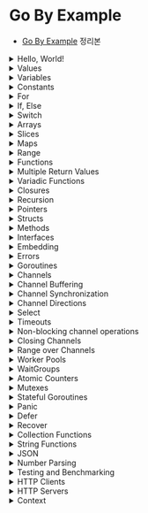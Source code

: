 # Go By Example

- [Go By Example](https://gobyexample.com/) 정리본

<details>
<summary>Hello, World!</summary>

<p>

```go
package main

import "fmt"

func main() {
    fmt.Println("Hello, World!")
}
```

- `main.go` 파일이 있을 때, 아래 명령어를 통해 바로 실행할 수 있다.

```
go run main.go
```

- 바이너리 파일로 build하고, 실행하는 과정은 아래와 같다.

```
go build main.go
ls # main, main.go

./main # Hello, World!
```

---

</p>
</details>

<details>
<summary>Values</summary>

<p>

- Go는 문자열, 정수형, 실수형, boolean 등 많은 값 타입을 가진다.

```go
package main

import "fmt"

func main() {
    fmt.Println("go" + "lang") // "golang"
    fmt.Println("1 + 2 = ", 1+2) // "1 + 2 = 3"
    fmt.Println("7.0 / 3.0 = ", 7.0/3.0) // "7.0 / 3.0 = 2.3333333333333335"
    fmt.Println(true && false) // "false"
}
```

---

</p>
</details>

<details>
<summary>Variables</summary>

<p>

- Go에서는 변수를 명시적으로 선언해야 하고, 이런 정보들은 컴파일러가 사용한다.  
  (타입 체크, 함수 호출 등)

- 1개 이상의 변수는 `var` 키워드를 사용해 선언할 수 있다.

- 아래 처럼 여러 변수들을 한 번에 선언할 수도 있다.

```go
func main() {
    var n1, n2 int = 1, 2
    var n3, n4 = 3, 4
    fmt.Println(n1, n2) // "1 2"
    fmt.Println(n3, n4) // "3 4"
}
```

- n3, n4의 경우 Go는 변수가 초기화된 값으로 타입을 결정한다.

- 아래처럼 값이 할당되지 않고 선언만 된 변수들은 초기값의 _zero-valued_ 로 지정된다.  
  예를 들어 int형이라면 0, 문자열이라면 아무런 값도 없는 빈 문자열 `""`이 된다.

```go
func main() {
    var n1 int
    fmt.Println(n1) // "0"
    var s1 string
    fmt.Println(s1) // ""
}
```

- `:=` 표현식은 값을 선언하고 초기화하는 것을 의미한다.

```go
func main() {
    n1 := 1
    s1 := "string"
    fmt.Println(n1, s1) // "1 string"
}
```

---

</p>
</details>

<details>
<summary>Constants</summary>

<p>

- Go는 문자, 문자열, boolean, 숫자형 값들에 대해 상수를 지원한다.  
  상수는 `const` 키워드를 사용해 선언한다.

```go
func main() {
    const s string = "constant"
    fmt.Println(s)

    const n = 50
    const d = 3e20 / n
    fmt.Println(d)

    fmt.Println(int64(d))
    fmt.Println(math.Sin(n))
}
```

- `const` 키워드는 `var` 키워드가 쓰이는 곳 어디서든 쓰일 수 있다.

---

</p>
</details>

<details>
<summary>For</summary>

<p>

- `for`는 Go에서 유일한 반복문이다.

```go
func main() {
	i := 1
	for i <= 3 {
		fmt.Print(i, " ")
		i = i + 1
	}

	// "1 2 3"

	for j := 7; j <= 9; j++ {
		fmt.Println(j, " ")
	}

	// "7 8 9"

	for {
		fmt.Println("LOOP")
		break
	}

	// "LOOP"

	for n := 0; n <= 5; n++ {
		if n%2 == 0 {
			continue
		}
		fmt.Print(n, " ")
	}

	// "1 3 5"
}
```

---

</p>
</details>

<details>
<summary>If, Else</summary>

<p>

- Go에서는 다른 언어와 if, else 구문이 동일하고, else문 없이 if문만 있을 수도 있다.  
  단, if else block에서의 `{ }`는 필수적으로 필요하다.

```go
func main() {
	if 7%2 == 0 {
		println("7 is even")
	} else {
		println("7 is odd")
	}

	if num := 9; num < 0 {
		println(num, "is negative")
	} else if num < 10 {
		println(num, "has 1 digit")
	} else {
		println(num, "has multiple digits")
	}
}

// "7 is odd"
// "9 has 1 digit"
```

---

</p>
</details>

<details>
<summary>Switch</summary>

<p>

- `switch`문 또한 다른 언어와 비슷하다.

```go
func main() {
	i := 2
	switch i {
	case 1:
		println("one")
	case 2:
		println("two")
	default:
		println("wrong")
	}
}
// "two"
```

- `case` 절에서는 `,`를 구분자로 해서 여러 조건을 하나의 case 절에 대해 적용할 수 있다.

```go
func main() {
	switch time.Now().Weekday() {
	case time.Saturday, time.Sunday:
		println("Weekend!")
	default:
		println("Weekday :(")
	}
}
// "Weekend!"
```

- switch 문에는 조건이 들어가지 않을 수도 있는데, 이는 if/else 문을 나타내는 또다른 방법 중 하나다.

```go
func main() {
	now := time.Now()
	switch {
	case now.Hour() < 12:
		println("Before noon.")
	default:
		println("After noon.")
	}

	// 위 switch-case는 아래의 if-else와 동일
	if now.Hour() < 12 {
		println("Before noon.")
	} else {
		println("After noon.")
	}
}
```

---

</p>
</details>

<details><summary>Arrays</summary>

<p>

- 아래 코드는 5개의 원소를 가지는 int형 배열을 선언한다. 변수 선언 시와 마찬가지로  
  선언된 배열 a는 모두 int의 기본값인 0을 5개 갖고 있다.

```go
func main() {
	var a [5]int
	fmt.Println(a)
}

// "[0 0 0 0 0]"
```

- 배열의 값은 `array[index]` 구문으로 설정할 수 있고, 가져올 때도 `array[index]` 구문을 사용한다.

```go
a[0] = 1
a[1] = 2
fmt.Println(a[0], a[1]) // "1 2"
```

- 아래 구문을 통해 배열을 선언함과 동시에 초기화할 수도 있다.

```go
func main() {
	a := [5]int{1, 2, 3, 4, 5}
	fmt.Println(a)
}

// "[1 2 3 4 5]"
```

- 내장 함수인 `len()`을 사용해 배열의 길이를 알아낼 수 있다.

```go
fmt.Println(len(a)) // "5"
```

- `Array` 타입은 1차원이지만, 이들을 조합해 n차원의 배열을 만들어낼 수 있다.

```go
func main() {
	var twoDimensionalArray [2][3]int
	for i := 0; i < 2; i++ {
		for j := 0; j < 3; j++ {
			twoDimensionalArray[i][j] = i + j
		}
	}
	fmt.Println(twoDimensionalArray)
}

// "[[0 1 2] [1 2 3]]"
```

---

</p></details>

<details><summary>Slices</summary>

<p>

- `Slice`는 Go의 주요 데이터 타입 중 하나로, 배열보다 연속적인 작업에 대해 더 많은 기능을 제공한다.

- 배열과 다르게 `Slice`는 크기가 선언된 원소 개수가 아닌, 가진 원소의 실제 크기로 결정된다.  
  0이 아닌 길이의 `Slice`를 만들기 위해선 내장 함수인 `make()`를 사용하면 된다.  
  아래 예시에서는 3개의 문자열을 가진 `Slice`를 만들었다.  
  배열과 마찬가지로 `arr[index]` 형식으로 값을 가져오거나 설정할 수 있다.

```go
func main() {
	s := make([]string, 3)
	fmt.Println("emp:", s) // emp: [  ]
	s[0] = "a"; s[1] = "b"; s[2] = "c"
	fmt.Println("set:", s) // set: [a b c]
	fmt.Println("get:", s[2]) // get: c

}
```

- 배열에는 없는 기능으로, 내장 함수인 `append()`를 사용해 `Slice`에 값을 추가할 수 있다.

```go
func main() {
	s := make([]string, 1)
	s[0] = "a"
	fmt.Println(s) // [a]
	s = append(s, "b")
	s = append(s, "c", "d", "e")
	fmt.Println(s) // [a b c d e]
}
```

- `Slice`는 `copy()`를 사용해 복사할 수 있다.

```go
func main() {
	original := make([]string, 3)
	original[0] = "a";
	original[1] = "b";
	original[2] = "c"
	fmt.Println(original) // [a b c]

	copied := make([]string, len(original))
	copy(copied, original)
	fmt.Println(copied) // [a b c]

	copied[0] = "x";
	copied[1] = "y";
	copied[2] = "z"
	fmt.Println(original) // [a b c]
	fmt.Println(copied) // [x y z]
}
```

- `Slice`는 slice 연산자도 제공하는데, `slice[low:high]` 형식으로 사용할 수 있다.  
  예를 들어, 아래 코드는 `s[2], s[3], s[4]`를 담는 `Slice`를 반환한다.

```go
func main() {
	s := make([]string, 6)
	s[0] = "a"
	s[1] = "b"
	s[2] = "c"
	s[3] = "d"
	s[4] = "e"
	s[5] = "f"
	slice := s[2:5]
	fmt.Println(slice) // [c d e]
	slice2 := s[:3]
	fmt.Println(slice2) // [a b c]
	slice3 := s[1:]
	fmt.Println(slice3) // [b c d e f]
}
```

- 배열과 마찬가지로 `Slice`도 다차원 데이터를 담을 수 있다.  
  다만 길이가 정해진 배열과 달리, 원소의 개수에 따라 길이가 달라지는 `Slice`의 특성 상  
  내부 데이터(`Slice`)의 길이는 달라질 수 있다.

```go
func main() {
	twoDimensionalSlice := make([][]int, 3)
	for i := 0; i < 3; i++ {
		innerLen := i + 1
		twoDimensionalSlice[i] = make([]int, innerLen)
		for j := 0; j < innerLen; j++ {
			twoDimensionalSlice[i][j] = i + j
		}
	}
	fmt.Println(twoDimensionalSlice) // [[0] [1 2] [2 3 4]]
}
```

---

</p></details>

<details><summary>Maps</summary>

<p>

- `Map`은 다른 언어들에서 _hashes_, _dict_ 라고 불리는 자료형과 비슷한 데이터 타입이다.

- 빈 `Map`을 만들기 위해서는 아래처럼 `make(map[key-type] value-type)` 구문을 사용한다.  
  값을 설정하기 위해서는 `name[key] = val` 형식을 사용하면 된다.  
  값을 가져올 때도 `name[key]` 형식을 사용한다.

```go
func main() {

	m := make(map[string]int)
	m["key1"] = 1
	m["key2"] = 2
	fmt.Println(m) // map[key1:1 key2:2]
}
```

- `len()` 내장함수를 `Map`에 대해 사용하면, key-value 쌍의 개수를 반환한다.

- `delete()` 내장함수를 사용하면 `Map`의 key-value pair를 제거한다.

```go
func main() {

	m := make(map[string]int)
	m["key1"] = 1
	m["key2"] = 2
	delete(m, "key1")
	fmt.Println(m) // map[key2:2]
}
```

- `name[key]` 형식으로 `Map`에서 value를 가져올 때는 해당 key가 존재하는지를  
  알려주는 2번째 반환값도 있다.

```go
func main() {

	m := make(map[string]int)
	m["key1"] = 1
	m["key2"] = 2
	value1, isPresent1 := m["key1"]
	fmt.Println(value1) // 1
	fmt.Println(isPresent1) // true

	value3, isPresent3 := m["key3"]
	fmt.Println(value3) // 0
	fmt.Println(isPresent3) // false
}
```

- 마지막으로 아래처럼 `Map`을 선언함과 동시에 key-value pair를 지정해 초기화할 수 있다.

```go
func main() {

	m := map[string]int{"key1": 1, "key2": 2}
	fmt.Println(m) // map[key1:1 key2:2]
}
```

---

</p></details>

<details><summary>Range</summary>

- `range`는 여러 종류의 자료구조를 순회(iterate)할 때 사용한다.

- 아래는 `range`를 사용해 `Slice`에 있는 숫자들을 합치는 예시이다.

```go
func main() {
	nums := []int{1, 2, 3}
	sum := 0
	for _, num := range nums {
		sum += num
	}
	println(sum) // 6
}
```

- 배열, `Slice`에 대한 `range`는 index, value를 함께 반환하며 순회한다.  
  위 예시에서는 index의 자리에 `_`를 사용했다.

> 관례적으로 사용하지 않는 변수가 있다면, `_`로 네이밍한다.

- `Map`에 대한 `range`는 key, value pair를 순회한다.

```go
func main() {
	m := map[string]int{"key1": 1, "key2": 2}
	for key, value := range m {
		fmt.Println(key, " -> ", value)
	}
	// key1 -> 1
	// key2 -> 2

	// key만 순회
	for k := range m {
		print(k, " ") // key1 key2
	}
}
```

- 마지막으로 문자열에 대한 `range`는 각 문자의 unicode를 순회한다.

```go
func main() {
	str := "abcdefg"
	for index, value := range str {
		fmt.Println(index, value)
	}
	/*
		0 97
		1 98
		2 99
		3 100
		4 101
		5 102
		6 103
	*/
}
```

---

<p>

</p></details>

<details><summary>Functions</summary>

<p>

- 함수는 `func` 키워드를 사용해 선언한다.

- 우선 아래는 2개의 int를 매개변수로 하고 int를 반환하는 함수 `plus()`이다.  
  매개변수마다 타입을 지정해줘도 되고, 같은 타입이 여러 개 있다면 한 번만 써줘도 된다.

```go
func plus(a int, b int) int {
	return a + b
}

func plusAll(a, b, c int) int {
	return a + b + c
}

func plusDifferentTypes(a, b int, c, d string) string {
	println(a + b)
	return c + d
}

func main() {
	fmt.Println(plusDifferentTypes(1, 2, "c", "d"))
}
```

---

</p></details>

<details><summary>Multiple Return Values</summary>

<p>

- Go에서는 하나의 함수, 표현식이 여러 개의 반환 값을 가질 수 있다.  
  예를 들어, 결과와 error를 모두 한 번에 반환하도록 할 수 있다.

- 아래의 `vals()` 함수는 2개의 int를 반환한다.

```go
func vals() (int, int) {
	return 3, 7
}

func main() {
	fmt.Println(vals())
}
```

- 2개 이상의 값이 반환될 때 하나만 사용하고 싶다면, 사용하지 않을 반환값에는 관례적으로 `_`로 네이밍한다.

```go
func main() {
	_, seven := vals()
	println(seven) // 7
}
```

---

</p></details>

<details><summary>Variadic Functions</summary>

<p>

- Go에서의 가변인자를 선언하는 방법은 Java와 동일하게 `...` 을 사용한다.

```go
func sum(nums ...int) int {
	result := 0
	for _, num := range nums {
		result += num
	}
	return result
}

func main() {
	fmt.Println(sum(1, 2, 3, 4))
}
```

- 가변인자를 매개변수로 받는 함수에 배열이나 `Slice`를 전달하려면 `...` 연산자를 붙힌다.

```go
func main() {
	numbers := []int{1, 2, 3, 4, 5}
	fmt.Println(sum(numbers...))

	slices := make([]int, 6)
	for i := 0; i < 6; i++ {
		slices[i] = i
	}
	fmt.Println(sum(slices...))
}
```

---

</p></details>

<details><summary>Closures</summary>

<p>

- Go는 익명 함수를 지원하며, 이를 사용해 `Closure`를 활용할 수 있다.  
  익명 함수는 이름 그대로 특정 작업을 하지만, 이름을 붙이고 싶지 않을 때 활용할 수 있다.  
  아래의 `intSeq()` 함수를 보자.

```go
func intSeq() func() int {
	i := 0
	return func() int {
		i++
		return i
	}
}

func main() {
	nextInt := intSeq()
	fmt.Println(nextInt()) // 1
	fmt.Println(nextInt()) // 2
	fmt.Println(nextInt()) // 3

	newInt := intSeq()
	fmt.Println(newInt()) // 1
	fmt.Println(newInt()) // 2
}
```

- 우선 `nextInt`는 `intSeq()`의 반환 결과, 즉 i가 0인 함수를 갖고 있다.  
  이후 `nextInt`를 호출할 때마다 i를 1씩 증가시키고 반환하는 익명 함수가 실행되기에  
  값이 1, 2, 3으로 출력되는 것이다.

- 반면 `newInt`는 또 다시 `intSeq()`의 반환 결과, 즉 i가 0인 함수를 갖고 있기에 1부터 다시 시작한다.

---

</p></details>

<details><summary>Recursion</summary>

<p>

- 당연히 Go에서도 재귀 함수를 사용할 수 있다. 아래의 `fact()`를 보자.  
  이 함수는 `fact(0)`가 호출될 때까지 계속 재귀적으로 호출된다.

```go
func fact(n int) int {
	if n == 0 {
		return 1
	}
	return n * fact(n-1)
}

func main() {
	fmt.Println(fact(4)) // 24
}
```

- 재귀 함수로 Closure 개념을 사용할 수도 있다.  
  하지만 재귀 함수의 목적으로 Closure를 사용할 때는 항상 `var`로 명시적으로 선언되어야 한다.  
  아래 코드에서 `fib()`를 명시적으로 선언하지 않으면, 함수를 선언함과 동시에 반환하기에 말이 안된다.  
  실제로도 `fib is undefined` 에러가 난다.

```go
func main() {
	var fib func(n int) int

	fib = func(n int) int {
		if n < 2 {
			return n
		}
		return fib(n-1) + fib(n-2)
	}

	fmt.Println(fib(7))
}
```

---

</p></details>

<details><summary>Pointers</summary>

<p>

- Go는 포인터를 지원한다.

- 아래의 `zeroval()`과 `zeroptr()` 함수를 통해 포인터와 값의 차이를 보자.  
  `zeroval()`은 int형 _값_ 을 받아 그 값을 0으로 바꾸기만 한다.  
  반면 `zeroptr()`는 `*int` 형 파라미터를 갖고 있으며, 이는 곧 int형 포인터를 의미한다.  
  이 함수 내의 `*iptr`는 `int*`형을 한 차원 내려 그 포인터 주소가 가리키는 값을 가져온다.  
  또한 `zeroptr()`에 전달할 때 `&i`는 i 변수의 포인터 주소를 전달하는 구문이다.

```go
func zeroval(ival int) {
	ival = 0
}

func zeroptr(iptr *int) {
	*iptr = 0
}

func main() {
	i := 1
	fmt.Println("Initial: ", i) // Initial:  1

	zeroval(1)
	fmt.Println("zeroval(): ", i) // zeroval():  1

	zeroptr(&i)
	fmt.Println("zeroptr(): ", i) // zeroptr():  0

	fmt.Println("pointer: ", &i) // pointer:  0x140000160c8
}
```

---

</p></details>

<details><summary>Structs</summary>

<p>

- Go에서는 `struct` 키워드를 사용해 특정 타입들로 이뤄진 구조체를 만들어 사용할 수 있다.

```go
type person struct {
	name string
	age  int
}

func newPerson(name string) *person {
	p := person{name: name, age: 25}
	return &p
}

func newPerson2(name string) person {
	p := person{name: name}
	p.age = 30
	return p
}

func main() {
	sangwoo := newPerson("sangwoo")
	fmt.Println(*sangwoo) // {sangwoo 25}
	sangwoo.name = "new Sangwoo"
	fmt.Println(*sangwoo) // {new Sangwoo 25}

	sangwoo2 := newPerson2("sangwoo2")
	fmt.Println(sangwoo2) // {sangwoo2 30}
	sangwoo2.name = "new Sangwoo2"
	fmt.Println(sangwoo2)
}
```

- 위처럼 관례적으로 구조체를 생성할 때는 해당 역할을 하는 함수를 만들어 호출한다.

- 구조체의 필드 접근 시에는 `.`를 사용할 수 있으며, 구조체 포인터의 필드를 접근할 때도 마찬가지로 `.`를  
  사용해 접근한다. (자동으로 dereference 된다.)

- 구조체를 만들 때는 `구조체명{필드명: 값}` 식으로 초기화를 할 수 있으며, 초기화하지 않으면 기본값이 할당된다.

- 구조체는 _가변(mutable)_ 이다.

---

</p></details>

<details><summary>Methods</summary>

<p>

- Go에서는 구조체에 대해 메소드를 정의할 수 있다.  
  아래의 `area()`는 rect 구조체에 대해 정의한 메소드이다.  
  `perim()`과 `area()`에서 알 수 있듯이 구조체에 대한 메소드는 구조체 포인터에 대해서도 할 수 있으며,  
  구조체 값에 대해서도 할 수 있다.

```go
type rect struct {
	width, height int
}

func (r *rect) area() int {
	return r.width * r.height
}

func (r rect) perim() int {
	return 2*r.width + 2*r.height
}

func main() {
	r := rect{width: 10, height: 5}
	fmt.Println("area: ", r.area()) // area: 50
	fmt.Println("perim: ", r.perim()) // perim: 30

	rp := &r
	fmt.Println("area: ", rp.area()) // area: 50
	fmt.Println("perim: ", rp.perim()) // perim: 30
}
```

- r는 구조체 값, rp는 구조체 포인터를 담고 있지만 둘 다 메소드를 같은 형태로 호출했다.  
  이는 Go가 메소드 호출에 대해 값과 포인터를 자동으로 변환해주기 때문이다.

---

</p></details>

<details><summary>Interfaces</summary>

<p>

- Go에서의 인터페이스는 메소드 시그니처의 집합체 이다.

- 아래는 `area()`, `perim()`을 가지는 geometry라는 인터페이스가 정의된 모습이다.

```go
type geometry interface {
	area() float64
	perim() float64
}
```

- 아래처럼 Go에서 인터페이스를 구현하기 위해서는 해당 인터페이스가 가진 메소드를 모두 구현하기만 하면 된다.  
  rect, circle 구조체 모두 geometry 인터페이스가 가지는 `area()`, `perim()`을 구현했기에  
  자동으로 geometry의 구현체로 취급되며, 그렇기에 `measure()`의 인자로 전달될 수 있는 것이다.

```go
type rect struct {
	width, height float64
}

func (r rect) area() float64 {
	return r.width * r.height
}

func (r rect) perim() float64 {
	return 2*r.width + 2*r.height
}

type circle struct {
	radius float64
}

func (c circle) area() float64 {
	return math.Pi * c.radius * c.radius
}

func (c circle) perim() float64 {
	return 2 * math.Pi * c.radius
}

func measure(g geometry) {
	fmt.Println(g)
	fmt.Println(g.area())
	fmt.Println(g.perim())
}

func main() {
	r := rect{width: 3, height: 4}
	c := circle{radius: 5}

	measure(r)
	measure(c)
}
```

---

</p></details>

<details><summary>Embedding</summary>

<p>

- Go에서는 구조체(struct)와 인터페이스(interface)들의 embedding을 지원한다.  
  이를 사용해 수많은 조합을 만들어 사용할 수 있다.

```go
type base struct {
	num int
}

func (b base) describe() string {
	return fmt.Sprintf("base with num=%v", b.num)
}

type container struct {
	base
	str string
}
```

- 위 코드에서 container 구조체는 base 구조체를 갖고 있다.  
  이렇게 embedding은 마치 이름 없는 필드와 같이 보인다.

```go
func main() {

	co := container{
		base: base{num: 1},
		str:  "Some name",
	}

	fmt.Println(co.describe()) // base with num=1
	fmt.Println(co.base.describe()) // base with num=1
	fmt.Println(co.base.num) // 1
	fmt.Println(co.num) // 1

	type describer interface {
		describe() string
	}

	var d describer = co
	fmt.Println(d.describe()) // base with num=1
}
```

- 재밌는 것은 co의 num에 접근하려면 `co.base.num`이 맞지만, `co.num`으로도 접근이 가능하다는 것이다.  
  마찬가지로 `describe()`는 base에 있는 메소드이지만 `co.describe()`도 가능하다.

- 또한 describer라는 인터페이스를 만들었는데, 이 인터페이스의 메소드 시그니처를 동일하게 base 구조체가  
  구현한다. 이때 container가 base를 embed하고 있기에 container가 describer를 구현하는 것으로 취급된다.

---

</p></details>

<details><summary>Errors</summary>

<p>

- Java와 같이 정상적인 결과를 반환하거나, 예외를 던지는 패러다임과는 달리 Go에서는 예외를 던지지 않고,  
  결과와 함께 반환한다.

- 이러한 Go의 패러다임은 예외를 특별하게 처리하지 않고, 정상적인 결과를 처리할 때와 동일하게 코드를 작성하개 해준다.

- 관례적으로 에러들은 `error` 타입을 가지며, 함수의 마지막 반환 값이다.

- `errors.New`는 주어진 에러 메시지를 가진 새로운 `error`를 만들어낸다.

```go
func f1(arg int) (int, error) {
	if arg == 42 {
		return -1, errors.New("cannot work with 42.")
	}
	return arg + 3, nil
}
```

- 위 `f1()` 함수는 인자로 42가 주어지면 에러를 반환한다.
- 에러 반환값이 nil이라면 에러가 발생하지 않았음을 의미한다.

- 아래처럼 `Error()` 메소드를 구현한 구조체를 만들어서 Custom error를 사용할 수 있다.

```go
type argError struct {
	arg     int
	problem string
}

func (e *argError) Error() string {
	return fmt.Sprintf("%d - %s", e.arg, e.problem)
}

func f2(arg int) (int, error) {
	if arg == 42 {
		return -1, &argError{arg, "Cannot work with 42."}
	}
	return arg + 3, nil
}
```

- 아래 코드를 보자. `range`를 사용해 7~42를 순회하며 각각 `f1()`과 `f2()`를 호출한다.  
  아래 코드에서 쓰인 if절의 모습은 Go에서는 매우 흔한 모습이다.

```go
func main() {
	for _, i := range []int{7, 42} {
		if r, e := f1(i); e != nil {
			fmt.Println("f1() failed:", e)
		} else {
			fmt.Println("f1() worked:", r)
		}
	}
	for _, i := range []int{7, 42} {
		if r, e := f2(i); e != nil {
			fmt.Println("f2() failed:", e)
		} else {
			fmt.Println("f2() worked:", r)
		}
	}
}
```

- 마지막으로 Custom error를 만들어 발생시키고, 사용할 때에는 형변환을 명시적으로 해줘야 한다.

```go
func main() {
	_, e := f2(42)
	if ae, ok := e.(*argError); ok {
		fmt.Println(ae.arg) // 42
		fmt.Println(ae.problem) // Cannot work with 42.
	}
}
```

- `e.(*argError)`는 형변환을 하는 모습이며 ae는 형변환된 결과, ok는 형변환이 가능한지를 담는 boolean 변수이다.

---

</p></details>

<details><summary>Goroutines</summary>

<p>

- `goroutine`은 특정 작업을 실행하기 위한 경량 스레드이다.

- 아래와 같은 `f()`라는 함수가 있다 해보자.

```go
func f(from string) {
	for i := 0; i < 3; i++ {
		fmt.Println(from, ":", i)
	}
}
```

- 위 함수를 실행시키려먼, 아래처럼 할 것이다.

```go
func main() {
	f("direct")
}
```

- 이 함수를 goroutine에서 실행하고 싶다면 `go f(s)`를 사용한다.  
  이렇게 하면 goroutine이 `f()`를 `f()`를 실행시키는 `main()`과 동시에(concurrently) 실행하게 된다.

```go
func main() {
	go func(msg string) {
		time.Sleep(time.Second)
		fmt.Println("Anonymous", msg)
	}("After 1 second")

	go func(msg string) {
		time.Sleep(time.Second * 3)
		fmt.Println("Anonymous2", msg)
	}("After 3 seconds")

	time.Sleep(time.Second * 5)
	fmt.Println("done")
}
```

- 위 코드를 실행하면 콘솔에 1초 후에 "After 1 second", 그로부터 2초후에 "After 3 seconds", 그리고  
  그로부터 또 2초 후에 "done"이 출력되면서 프로그램이 종료된다.

- 위에서는 3개의 함수 호출이 서로 비동기적으로(asynchronously) 실행되고 있다.

---

</p></details>

<details><summary>Channels</summary>

<p>

- `Channel`은 동시적으로 발생하는 `Goroutine`들을 이어주는 pipe이다.  
  하나의 `Goroutine`에서 `Channel`에 여러 값을 전달하면, 이 값들을 다른 `Goroutine`에서 사용할 수 있다.

- `Channel`은 `make(chan value-type)`으로 생성한다.  
  `channelName <- value` 형식으로 `Channel`에 값을 전달(send)할 수 있으며,  
  `<-channelName` 형식으로 `Channel`에 있는 값을 받아올(receive) 수 있다.

```go
func main() {
	// messages 채널 생성
	messages := make(chan string)

	// messages 채널에 "ping"이라는 값 전달, 3초 sleep
	go func() {
		time.Sleep(time.Second * 3)
		messages <- "ping"
	}()

	time.Sleep(time.Second)
	// messages 채널에서 값을 받아와 msg 변수에 할당
	msg := <-messages
	fmt.Println(msg)
}
```

- 기본적으로 `Channel`에 값을 send하거나 receive하는 작업은 발신자(sender)와 수신자(receiver)가 모두  
  준비될 때까지 block된다. `Goroutine`에서 수행되는 익명함수가 3초 후에 messages `Channel`에  
  "ping"을 send하기에 위 프로그램에서 `fmt.Println(msg)`가 수행되는 시점도 3초 후가 된다.

---

</p></details>

<details><summary>Channel Buffering</summary>

<p>

- 기본적으로 `Channel`은 _unbuffered_ 하다. _unbuffered_ 하다는 것은 코드에서  
  `channelName <- value` 형식으로 `Channel`에 값을 전달할 때, `Channel`이 값을  
  `<-channelName` 형식으로 값을 읽어오는 코드가 있을 때만 전달받는 다는 것이다.

- 반면 `Buffered Channel` 은 제한된 숫자의 값들을 그 값을 빼내는 곳이 없더라도 전달받을 수 있게끔 한다.

```go
func main() {
	messages := make(chan string, 2)

	messages <- "buffered"
	messages <- "channel"

	fmt.Println(<-messages) // "buffered"
	fmt.Println(<-messages) // "channel"

	//messages2 := make(chan string)
	//messages2 <- "unbuffered"
}
```

- 위 코드에서 messages라는 2개의 값을 가질 수 있는 buffered channel을 만들었다.  
  아래쪽에 messages2 부분을 주석 해제하면 `fatal error: all goroutines are asleep - deadlock!` 이라는  
  메시지와 함께 예외가 발생한다. Unbuffered channel에 값을 receive하는 코드가 없이 send했기 때문이다.

---

</p></details>

<details><summary>Channel Synchronization</summary>

<p>

- `Channel`의 또다른 예로, 서로 다른 `Goroutine`의 실행을 동기화시킬 수 있다.  
  바로 아래 코드를 보자.

```go
func worker(done chan bool) {
	fmt.Println("working..")
	time.Sleep(time.Second)
	fmt.Println("done")

	done <- true
}

func main() {

	done := make(chan bool, 1)
	go worker(done)

	<-done
}
```

- `worker()` 함수가 받는 channel에 작업을 끝내면 true를 넣어 해당 함수의 작업이 끝났음을 다른  
  `Goroutine`에게 알린다.

- `main()`에서는 `Goroutine`을 하나 만들고, `worker()`를 새로운 `Goroutine`에서 실행시킨다.  
  마지막에 done에서 값을 receive하는 `<-done`이 실행되기 위해서는 done channel을 사용하는  
  `Goroutine`들이 모두 ready해야 한다 했는데, ready 상태는 `worker()` 내에서 1초가 끝나야 된다.  
  따라서 위 코드는 1초 후에 끝난다.

- 만약 위 코드에서 `done <- false`와 `<-done`을 모두 지우거나, `<- done`만 지우면  
  `worker()`가 실행되기 전에 프로그램은 종료되어 버린다.

---

</p></details>

<details><summary>Channel Directions</summary>

<p>

- `Channel`을 함수의 매개변수로 사용할 때, 받고 싶은 `Channel`이 send전용 channel인지, receive 전용  
  channel인지를 명시할 수 있다. 이러한 속성은 프로그램의 타입 안전성을 강화해준다.

```go
func ping(pings chan<- string, msg string) {
	pings <- msg
}

func pong(pings <-chan string, pongs chan<- string) {
	msg := <-pings
	pongs <- msg
}

func main() {
	pings := make(chan string, 1)
	pongs := make(chan string, 1)
	ping(pings, "passed message")
	pong(pings, pongs)
	fmt.Println(<-pongs)
}
```

- `ping()`은 인자로 받은 pings `Channel`에 대해 send만 할 것임을 명시하고,  
  `pong()`은 값을 receive하기만 할 것임을 명시하게 된다. 따라서 만약 `pong()` 내에서 `pings <- "A"`처럼  
  pings `Channel`에 값을 send하려 하면 컴파일 시점에 오류가 난다.

---

</p></details>

<details><summary>Select</summary>

<p>

- Go의 `Select`는 여러 개의 `Channel` 작업을 한 번에 대기할 수 있도록 해준다.  
  여러 개의 `Goroutine`과 `Channel` 작업들을 `Select`로 조합하는 것은 Go의 가장 강력한 기능 중 하나이다.

```go
func main() {

	c1 := make(chan string)
	c2 := make(chan string)

	go func() {
		time.Sleep(time.Second)
		c1 <- "one"
	}()

	go func() {
		time.Sleep(2 * time.Second)
		c2 <- "two"
	}()

	for i := 0; i < 2; i++ {
		select {
		case msg1 := <-c1:
			fmt.Println("received", msg1)
		case msg2 := <-c2:
			fmt.Println("received", msg2)
		}
	}
}
```

- for문에서 `select`내의 case를 보면 msg1, msg2의 receive를 c1, c2에서 동시에 기다리고 있다.  
  따라서 이 프로그램은 총 2초 후에 종료된다.

> 이때 for문은 2번 반복하는데, channel에서 값을 receive하면 case에 들어가기에 1번 반복된다.  
> 따라서 만약 for문을 1번 돌게하면 "received one"만 출력되며, 3번 돌게 하면 마지막 반복 때  
> deadlock이 걸리며 에러가 발생한다. 만약 default가 있다면 모두 default로 빠진다.

---

</p></details>

<details><summary>Timeouts</summary>

<p>

- Timeout은 외부 리소스에 연결하는 등 실행 시간을 조절할 때 매우 중요하다.  
  Go에서 timeout을 구현하는 것은 channel과 `select` 덕에 매우 쉽다.

- 우선 c1 이라는 Channel을 생성하고, 2초 후에 "Result 1"을 c1에 send하는 익명함수를 실행시켜보자.  
  그리고 이 함수가 1초 이상 소요되면 timeout이라고 간주한다고 해보자. 아래는 이 로직을 구현한 코드이다.

```go
func main() {
	c1 := make(chan string, 1)
	go func() {
		time.Sleep(2 * time.Second)
		c1 <- "Result 1"
	}()

	select {
	case res := <-c1:
		fmt.Println(res)
	case <-time.After(1 * time.Second):
		fmt.Println("timeout 1")
	}
}
```

- 위처럼 `select`를 사용해 c1에서 값이 receive되면 성공 처리하고, 1초 동안 기다리는 case를 추가해 놓아  
  timeout을 쉽게 구현할 수 있다.

- 아래는 동일한 코드인데, 2초 동안 수행되는 함수와 timeout 기준이 3초일 때를 가정한 코드이다.  
  아래 코드에서는 timeout이 걸리지 않기에 "Result 2"가 콘솔에 출력된다.

```go
func main() {
	c2 := make(chan string, 1)
	go func() {
		time.Sleep(2 * time.Second)
		c2 <- "Result 2"
	}()

	select {
	case res := <-c2:
		fmt.Println(res)
	case <-time.After(3 * time.Second):
		fmt.Println("timeout 2")
	}
}
```

---

</p></details>

<details><summary>Non-blocking channel operations</summary>

<p>

- 기본적으로 `Channel`에 대해 send, receive하는 것은 blocking 방식이라고 했다.  
  하지만 `select`를 default절과 함께 사용해 non-blocking 방식으로 send, receive를  
  처리하도록 할 수도 있다.

```go
func main() {
	messages := make(chan string, 1)

	select {
	case msg := <-messages:
		fmt.Println("received message", msg)
	default:
		fmt.Println("no message received")
	}
}
```

- 위 코드는 non-blocking receive를 수행했다. 결과로는 "no message received"가 출력된다.  
  하지만 만약 messages에 value가 있었다면 `<-messages` case를 타게 되며, 즉각적으로 default로  
  넘어가지 않는다.

```go
func main() {
	messages := make(chan string)

	msg := "hi"
	select {
	case messages <- msg:
		fmt.Println("sent message", msg)
	default:
		fmt.Println("no message sent")
	}
}
```

- non-blocking send도 비슷하게 작동한다. 위 코드에서 messages 채널은 _unbuffered_ channel이고  
  receiver가 없기에 `messages <- msg` case를 탈 수 없게 된다. 따라서 default가 선택된다.

```go
func main() {
	messages := make(chan string)
	signals := make(chan bool)

	select {
	case msg := <-messages:
		fmt.Println("received message", msg)
	case sig := <-signals:
		fmt.Println("received signal", sig)
	default:
		fmt.Println("no activity")
	}
}
```

- 위처럼 2개 이상의 channel에 대한 case를 만들어 multi-way non-blocking select를 수행할 수 있다.

---

</p></details>

<details><summary>Closing Channels</summary>

<p>

- Channel을 _close_ 한다는 것은 더 이상 해당 channel에 value들이 send되지 않을 것임을 뜻한다.  
  이는 해당 channel의 receiver와 협력이 끝났음을 알릴 때 쓰이기 좋다.

```go
package main

import "fmt"

func main() {
    jobs := make(chan int, 5)
    done := make(chan bool)

    go func() {
        for {
            j, more := <-jobs
            if more {
                fmt.Println("received job", j)
            } else {
                fmt.Println("received all jobs")
                done <- true
                return
            }
        }
    }()

    for j := 1; j <= 3; j++ {
        jobs <- j
        fmt.Println("sent job", j)
    }
    close(jobs)
    fmt.Println("sent all jobs")

    <-done
}

/*
sent job 1
sent job 2
sent job 3
sent all jobs
received job 1
received job 2
received job 3
received all jobs
*/
```

- 위 코드에서 `j, more := <-jobs`에서 알 수 있듯이 channel에서 값을 receive할 때는 2개의 반환값이 있는데,  
  j는 receive한 value이며 more은 해당 channel이 _closed_ 상태이며 더 이상 value가 없을 때 false를 반환한다.

---

</p></details>

<details><summary>Range over Channels</summary>

<p>

- 이전에 for와 range를 사용해 특정 데이터 집합에 대해 순차적인 작업을 수행하는 것을 확인했는데,  
  이 구문을 channel 내의 value들에 대해서도 똑같이 사용할 수 있다.

```go
func main() {
	queue := make(chan string, 2)
	queue <- "one"
	queue <- "two"
	close(queue)

	for element := range queue {
		fmt.Println(element)
	}
	// Output: one two
}
```

- range는 queue라는 channel에서 receive한 value들 각각을 순회하며, 이 반복은 2개의 value들이  
  queue에서 모두 receive 되었을 때 끝난다.

- 위 예시를 통해 value가 있는 non-empty channel을 close 하고, 그 후에도 value들을 가져올 수 있다는 것도 파악할 수 있다.

---

</p></details>

<details><summary>Worker Pools</summary>

<p>

- 이번에는 Goroutine과 Channel을 사용해 Worker Pool을 구현하는 방법을 알아보자.

```go
func worker(id int, jobs <-chan int, results chan<- int) {
	for j := range jobs {
		fmt.Println("worker", id, "started job", j)
		time.Sleep(time.Second)
		fmt.Println("worker", id, "finished job", j)
		results <- j * 2
	}
}
```

- 위 함수가 worker인데, jobs channel에서 value를 받아 알맞은 결과값을 results channel에 담는다.  
  비용이 꽤 드는 작업을 흉내내기 위해 작업 소요 시 1초 동안 sleep한다.

```go
func main() {
	const numJobs = 5
	jobs := make(chan int, numJobs)
	results := make(chan int, numJobs)

	/**
	3개의 worker 생성.
	처음에는 아무런 작업이 없기에 block되어 있다.
	*/
	for w := 1; w <= 3; w++ {
		go worker(w, jobs, results)
	}

	/**
	5개의 job들을 jobs channel에 전달한다.
	그리고 close()를 호출해 jobs에 대해 더이상
	job이 없다는 사실을 알린다.
	*/
	for j := 1; j <= numJobs; j++ {
		jobs <- j
	}
	close(jobs)

	/**
	작업들의 결과를 취합한다.
	이렇게 channel에서 value를 빼내는 것은 worker goroutine들이
	작업을 마쳤음을 보장해주기도 한다.
	*/
	for a := 1; a <= numJobs; a++ {
		<-results
	}
}
```

- 위 코드에서 총 5개의 job들이 각각 1초씩 걸리기에 5초가 소요되어야 하지만, 3개의 worker들이  
  동시적(concurrently)으로 작업을 수행하기에 총 2초 가량이 소요된다.

---

</p></details>

<details><summary>WaitGroups</summary>

<p>

- 여러 개의 Goroutine들이 작업을 마치는 것을 기다리기 위해 WaitGroup을 사용할 수도 있다.

```go
func worker(id int) {
	fmt.Printf("Worker %d starting\n", id)
	time.Sleep(time.Second)
	fmt.Printf("Worker %d done\n", id)
}
```

- 위 함수가 Goroutine에서 수행할 작업이다.  
  비싼 연산 작업을 흉내내기 위해 1초간 sleep하게 했다.

- 이제 WaitGroup을 사용하는 코드를 보자.

```go
func main() {
	var waitGroup sync.WaitGroup

	for i := 1; i <= 5; i++ {
		waitGroup.Add(1)
		i := i
		go func() {
			defer waitGroup.Done()
			worker(i)
		}()
	}
	waitGroup.Wait()
}
```

- 위 코드에서 `sync.WaitGroup`을 통해 waitGroup 변수에 WaitGroup을 할당했다.  
  이 waitGroup은 모든 Goroutine들의 작업이 끝날 때까지 대기하게 된다.  
  **참고로 함수로 WaitGroup이 전달되는 경우, 무조건 pointer를 전달해야 한다.**

- for문 내에서는 5개의 Goroutine을 생성하고, i에 각 counter를 저장했다.  
  `i := i`에서는 Goroutine Closure에서 동일한 i 값의 재사용을 방지했다.

- `go func() { .. }()`에서는 모든 worker의 호출을 closure로 감싸서 WaitGroup에게  
  해당 worker의 작업이 끝나면 해당 closure를 실행하게 한다.

- 마지막으로 `waitGroup.wait()`를 통해 모든 WaitGroup의 작업이 끝날 때까지 대기한다.  
  이 wait는 `waitGroup.add(delta int)`의 값이 0이 될 때까지 대기하게 된다.  
  즉, 1씩 5번 더했기에 5개의 Goroutine이 끝나기를 대기하는 것이다.

- 만약 함수로 전달하도록 다시 코드를 작성해본다면, 아래처럼 된다.

```go
func testWaitGroup(group *sync.WaitGroup) {
	for i := 1; i <= 5; i++ {
		group.Add(1)
		i := i
		go func() {
			defer group.Done()
			worker(i)
		}()
	}
	group.Wait()
}

func main() {
	var waitGroup sync.WaitGroup
	testWaitGroup(&waitGroup)
}
```

---

</p></details>

<details><summary>Atomic Counters</summary>

<p>

- Go에서의 상태(state)관리의 대표적인 메커니즘은 Channel을 통해 소통하는 것이다.  
  Worker Pool을 배우며 이를 써보기도 했는데, 상태 관리를 위한 다른 방법도 여러개 있다.  
  여기서는 `sync/atomic` 패키지의 Atomic Counter를 사용해 여러 개의 Goroutine에서  
  접근할 수 있는 상태를 관리하는 방법을 살펴보자.

```go
func main() {
	var ops uint64

	var waitGroup sync.WaitGroup

	for i := 0; i < 50; i++ {
		waitGroup.Add(1)

		go func() {
			for c := 0; c < 1000; c++ {
				atomic.AddUint64(&ops, 1)
			}
			waitGroup.Done()
		}()
	}

	waitGroup.Wait()
	fmt.Println("ops:", ops)
}

// ops: 50000
```

- 우선 맨 위에서 uint64 형 ops 변수를 할당했다.(항상 양수) 이 변수는 counter로 사용된다.  
  그 다음 `sync.WaitGroup`으로 WaitGroup을 waitGroup 변수에 할당했다.  
  이전에 봤듯이 WaitGroup은 모든 Goroutine의 작업이 끝날 때까지 대기하게 된다.

- for문에서는 50개의 Goroutine을 생성하는데, 각 Goroutine에서는 counter를 1000씩 증가시키게 된다.  
  이때 `++ops`가 아닌 `atomic.AddUint64(&ops, 1)`를 사용해 ops의 메모리 주소를 전달해 함수가  
  증가시키도록 했다.

- 아래쪽의 `waitGroup.wait()`를 통해 이전과 마찬가지로 모든 Goroutine들이 작업을 마치기를 기다리게 했다.

- 맨 마지막에서는 ops 변수를 출력했는데, 이제 더 이상 아무런 Goroutine이 ops에 접근하지 않음을 알기에  
  직접 접근해도 안전하다. 위에서 `++ops`가 아닌 `atomic.AddUint64()`를 사용했다고 했는데, 만약  
  `++ops`를 사용했다면 작업 수행 도중 goroutine들이 서로 ops에 직접 접근하기에 결과가 50000이 아닌  
  다른 숫자가 되었을 것이다.

- 참고로 Goroutine들의 작업 수행 도중 ops의 값을 알고 싶다면 `atomic.LoadUint64(&ops)`를 사용해야 한다.

---

</p></details>

<details><summary>Mutexes</summary>

<p>

- 이전에 Atomic Counter를 통해 단순한 counter 상태를 접근하는 방법을 보았는데, 여러 개의 Goroutine이  
  사용하는 더 복잡한 상태를 안전하게 접근하고 싶을 때는 Mutex를 사용할 수 있다.

```go
type Container struct {
	mutex    sync.Mutex
	counters map[string]int
}
```

- `Container` 구조체는 counters라는 `Map`을 갖고 있다. 또한 우리는 이 counters에 여러 개의 Goroutine들이  
  접근하게끔 하고 싶기에 `Counter`에 `Mutex`를 추가해 접근을 동기화할 수 있도록 했다.  
  참고로 mutex는 복사되면 안되기에 구조체가 전달될 때 꼭 pointer로 전달되어야 한다.

```go
func (container *Container) inc(name string) {
	container.mutex.Lock()
	defer container.mutex.Unlock()
	container.counters[name]++
}
```

- 해당 함수가 Goroutine의 작업에서 수행될 함수인데, counters 변수에 접근헤 값을 증가시킨다.  
  이때 counters에 접근하기 전에 mutex에 Lock을 걸고, 접근이 끝나면 Lock을 해제하기 위해  
  `defer`를 사용해 unlock해주었다.

```go
func main() {
	c := Container{
		counters: map[string]int{"a": 0, "b": 0},
	}
	var waitGroup sync.WaitGroup

	doIncrement := func(name string, n int) {
		for i := 0; i < n; i++ {
			c.inc(name)
		}
		waitGroup.Done()
	}

	waitGroup.Add(3)
	go doIncrement("a", 10000)
	go doIncrement("a", 10000)
	go doIncrement("b", 10000)

	waitGroup.Wait()
	fmt.Println(c.counters)
	// Output: map[a:20000 b:10000]
}
```

- `doIncrement()`는 주어진 n번 만큼 반복하며 `Container` 구조체에 대해 `inc()`를 호출해  
  `Map`의 알맞은 value의 값을 1씩 증가시킨다. `doIncrement()`의 마지막에는 작업을 완료하고  
  WaitGroup의 counter를 감소시키기 위해 `waitGroup.Done()`을 호출해주었다.

- 그 다음으로는 waitGroup에 delta값으로 3을 전달하고 `doIncrement()`를 동시적으로 3개 수행했다.  
  3개의 Goroutine이 동일한 `Container`에 대한 작업을 동시적으로 수행되며, 그 중 2개는 심지어  
  `Map`의 같은 value에 접근한다.

- 마지막으로 `waitGroup.wait()`으로 모든 Goroutine의 작업이 끝나길 대기했다.

---

</p></details>

<details><summary>Stateful Goroutines</summary>

<p>

- 이전 예시에서는 Mutex를 사용해 여러 개의 Goroutine이 접근해야 하는 상태에 명시적으로 lock을 걸어줌으로써  
  상태를 공유하도록 했다. 또다른 방법으로는 Goroutine과 Channel이 갖는 built-in 동기화 기능을 사용할 수 있다.

- 이 예시에서 상태(state)는 단 하나의 Goroutine에 종속되는 상황을 다뤄볼 것이다.  
  이는 해당 상태값이 동시성으로 인해 변질되지 않는 다는 것을 보장해준다.  
  상태를 읽거나 쓰기 위해서 다른 Goroutine들은 해당 상태를 갖고 있는 Goroutine에게 메시지를 전달할 것이며,  
  작업 수행 후 답변을 받을 것이다. 아래의 `readOp`와 `writeOp` 구조체는 이 요청을 한 단계 추상화하는 데 사용된다.

```go
type readOp struct {
	key int
	resp chan int
}

type writeOp struct {
	key int
	val int
	resp chan bool
}
```

- 이제 아래를 통해 상태를 소유하고 있는 Goroutine에 다른 Goroutine들이 Channel을 통해 어떻게  
  값을 접근하고, 수정하는지 보자.

```go
func main() {

	// read, write 횟수 기록용 변수
	var readOps uint64
	var writeOps uint64

	// 각각 read, write 요청을 전달하기 위해 쓰이는 channel
	reads := make(chan readOp)
	writes := make(chan writeOp)

	/**
	상태(state)를 소유하는 Goroutine.
	반복적으로 select를 통해 reads, writes channel을 폴링하며
	reads channel에 값이 올 경우 resp에 state의 key에 알맞은 value를 send하고
	writes channel에 값이 오면 state에 알맞은 값을 저장하고 true를 send한다.
	*/
	go func() {
		var state = make(map[int]int)
		for {
			select {
			case read := <-reads:
				read.resp <- state[read.key]
			case write := <-writes:
				state[write.key] = write.val
				write.resp <- true
			}
		}
	}()

	/**
	state를 소유한 Goroutine에게 read 요청을 보낼 100개의 Goroutine 생성
	각 read는 readOp 구조체를 만들어서 진행한다. 만들어진 구조체를 reads channel에 전달하고
	결과를 read.resp에서 receive한다.
	Concurrent-safe하게 하기 위해 readOps에 접근할 때 atomic.AddUint64()를 사용했다.
	*/
	for r := 0; r < 100; r++ {
		go func() {
			for {
				read := readOp{
					key:  rand.Intn(5),
					resp: make(chan int),
				}
				// reads channel에 값을 send하면 폴링하던 select의 read case에 들어간다.
				// 그리고 read.resp에 value가 send되기에 receive 해준다.
				reads <- read
				<-read.resp
				atomic.AddUint64(&readOps, 1)
				time.Sleep(time.Millisecond)
			}
		}()
	}

	/**
	read와 동일한 로직
	*/
	for w := 0; w < 10; w++ {
		go func() {
			for {
				write := writeOp{
					key:  rand.Intn(5),
					val:  rand.Intn(100),
					resp: make(chan bool),
				}
				writes <- write
				<-write.resp
				atomic.AddUint64(&writeOps, 1)
				time.Sleep(time.Millisecond)
			}
		}()
	}

	time.Sleep(time.Second)

	readOpsFinal := atomic.LoadUint64(&readOps)
	fmt.Println("readOps:", readOpsFinal)
	writeOpsFinal := atomic.LoadUint64(&writeOps)
	fmt.Println("writeOps:", writeOpsFinal)
}

// Output: readOps: 80094 writOps: 8014
```

---

</p></details>

<details><summary>Panic</summary>

<p>

- `panic`은 예상치 못한 상황이 발생했음을 의미한다.  
  주로 일반적인 작업에서 발생한 예외를 빠르게 처리하기 위해 사용한다.

- 주로 함수가 에러를 반환했지만, 처리할 수 없거나 처리하고 싶지 않을 때 프로그램을 종료(abort)시키기 위해 `panic`을 사용한다.

```go
func main() {
	panic("a problem")

	_, err := os.Create("/tmp/file")
	if err != nil {
		panic(err)
	}
}
```

- 위 프로그램을 실행하면 panic이 일어나며, goroutine에 대한 추적(trace) 정보와 함께 0이 아닌 exit status code와  
  함께 프로그램이 종료된다.

```
panic: a problem

goroutine 1 [running]:
main.main()
        /Users/sangwoo/GolandProjects/main/main.go:6 +0x38

Process finished with the exit code 2
```

- 위 코드에서처럼 처음으로 `main()` 함수 내에서 panic이 일어나면, 더 이상의 코드는 실행되지 않고 프로그램은 종료된다.  
  따라서 만약 위 프로그램에서 의도한 것처럼 `/tmp/file`이라는 파일을 만들고 싶다면 `panic()`을 주석처리하면 된다.

- 참고로 많은 예외들이 예외를 사용해 많은 에러들을 처리하는데, Go에서는 에러를 의미하는 반환값을 사용하는 것이 일반적이다.

---

</p></details>

<details><summary>Defer</summary>

<p>

- `defer`은 특정 함수 호출이 특정 작업이 모두 먼저 수행된 후 수행되도록 보장하기 위해 사용한다.  
  주로 cleanup을 위해 사용한다. 다른 언어의 ensure, finally와 비슷한 기능을 한다.

- 아래 예시처럼 파일을 만들고, 만들어진 파일에 write한 후 닫고 싶다고 하자.  
  이를 `defer`와 함께 구현해보자.

- 우선 파일을 만들고, write하고, 닫는 함수들을 만들었다.

```go
func createFile(path string) *os.File {
	fmt.Println("creating file at ", path)
	file, err := os.Create(path)
	if err != nil {
		panic(err)
	}
	return file
}

func writeFile(file *os.File) {
	fmt.Println("writing to file..")
	fmt.Fprintln(file, "data")
}

func closeFile(file *os.File) {
	fmt.Println("closing file..")

	// 이후에 defer closeFile()이 있더라도
	// 파일을 닫을 때는 예외를 검사하는 것이 좋다.
	err := file.Close()

	if err != nil {
		fmt.Fprintf(os.Stderr, "error: %v\n", err)
		os.Exit(1)
	}
}
```

- 마지막으로 `main()` 함수 부분을 보자.

```go
func main() {
	file := createFile("/tmp/defer.txt")
	defer closeFile(file)
	writeFile(file)

	/**
	  creating file at /tmp/defer.txt
	  writing to file..
	  closing file..
	*/
}
```

- `main()`은 처음에 파일을 `createFile()`로 만들고, file 변수에 저장한다.  
  이후 `defer closeFile()`을 통해 `closeFile()`이 호출부인 `main()`이 종료되면 호출되도록 한다.  
  따라서 코드 상에서는 create -> close -> write 이지만, close에 defer가 있기에 실행되는 순서는  
  create -> write -> close 가 되는 것이다.

---

</p></details>

<details><summary>Recover</summary>

<p>

- Go에서는 panic 발생 시, built-in 함수인 `recover()`를 사용해 panic 상태로부터 _recover(회복)_ 할 수 있다.  
  `recover`는 `panic`에 의해 프로그램이 종료되는 것을 막아준다.

- 이를 사용할 수 있는 실질적인 상황을 떠올려보자. Go로 작성된 서버가 있을 때, 연결된 클라이언트들 중 하나가  
  치명적인 오류를 발생시켰다고 해서 서버 자체가 종료되기를 원하진 않을 것이다. 강제 종료 대신, 서버가 문제를 일으킨  
  해당 클라이언트와의 연결만 끊고 나머지 클라이언트들의 요청을 처리하게끔 하는 것이 좋다.  
  사실 Go의 `net/http` 패키지가 HTTP Server를 위해 이런 로직을 구현하고 있다.

```go
func mayPanic() {
	panic("a problem")
}
```

- 위 함수는 panic한다. 이를 recover로 처리해보자.

```go
func main() {

	defer func() {
		if r := recover(); r != nil {
			fmt.Println("Recovered. Error:\n", r)
		}
	}()

	mayPanic()

	fmt.Println("After mayPanic()")

	/**
	Recovered. Error:
	a problem
	*/
}
```

- `recover()`는 항상 defer 함수 내에서 호출되어야 한다.  
  만약 `recover()`가 있는 defer 함수의 호출부에서 panic이 일어나면 defer가 작동해 `recover()`가 호출된다.

- `recover()`의 반환값은 panic을 일으킨 에러이다.

- 따라서 위 코드의 `fmt.Println("After mayPanic()")`는 실행되지 않는다.  
  왜냐하면 `mayPanic()`이 호출되고 에러가 발생하면, 제어는 defer 함수로 이동하기 때문이다.

- 위 코드를 아래처럼 바꿔보자.

```go
func mayPanic() {
	panic("a problem")
}

func recoverFromPanic() {
	if r := recover(); r != nil {
		fmt.Println("Recovered. Error:\n", r)
	}
}

func main() {
	defer recoverFromPanic()
	mayPanic()
	fmt.Println("After mayPanic()")
}
```

- 결과는 이전 코드와 동일하다. 하지만 만약 `mayPanic()`이 `defer recoverFromPanic()`보다 먼저 실행된다면,  
  `recoverFromPanic()`는 실행되지 않는다.

---

</p></details>

<details><summary>Collection Functions</summary>

<p>

- 여느 프로그램과 마찬가지로 다양한 자료구조에 대한 연산을 수행해야할 경우가 많은데, Go에서 문자열에 대한  
  연산을 수행하는 간단한 함수들을 만들어보자.

```go
//Index
/*
returns the first index of the target string t.
or -1 if no match is found.
*/
func Index(vs []string, t string) int {
	for i, v := range vs {
		if v == t {
			return i
		}
	}
	return -1
}

// Include
/**
returns true if the target string t is in the slice.
*/
func Include(vs []string, t string) bool {
	return Index(vs, t) >= 0
}

// Any
/**
returns true if one of the strings in the slice
satisfies the predicate fn.
*/
func Any(vs []string, fn func(string) bool) bool {
	for _, v := range vs {
		if fn(v) {
			return true
		}
	}
	return false
}

// All
/**
returns true if all the strings in the slice
satisfy the predicate fn.
*/
func All(vs []string, fn func(string) bool) bool {
	for _, v := range vs {
		if !fn(v) {
			return false
		}
	}
	return true
}

// Filter
/**
returns a new slice containing all strings in the slice
that satisfy the predicate fn.
*/
func Filter(vs []string, fn func(string) bool) []string {
	vsf := make([]string, 0)
	for _, v := range vs {
		if fn(v) {
			vsf = append(vsf, v)
		}
	}
	return vsf
}

// Map
/**
returns a new slice containing the results of applying the function fn
to each string in the original slice.
*/
func Map(vs []string, fn func(string) string) []string {
	vsm := make([]string, len(vs))
	for i, v := range vs {
		vsm[i] = fn(v)
	}
	return vsm
}

func main() {

	var str = []string{"peach", "apple", "pear", "plum"}

	fmt.Println(Index(str, "pear")) // 2
	fmt.Println(Include(str, "grape")) // false
	fmt.Println(Any(str, func(v string) bool {
		return strings.HasPrefix(v, "p")
	})) // true
	fmt.Println(All(str, func(v string) bool {
		return strings.HasPrefix(v, "p")
	})) // false
	fmt.Println(Filter(str, func(v string) bool {
		return strings.Contains(v, "e")
	})) // [peach apple pear]
	fmt.Println(Map(str, strings.ToUpper)) // [PEACH APPLE PEAR PLUM]
}
```

---

</p></details>

<details><summary>String Functions</summary>

<p>

- 표준 라이브러리인 `strings` 패키지는 문자열 관련한 다양한 함수들을 제공한다.  
  아래의 예시를 보자.

```go
import (
	"fmt"
	s "strings"
)

var p = fmt.Println

func main() {
	p("Contains: ", s.Contains("test", "es"))      // Contains:  true
	p("Count: ", s.Count("test", "t"))             // Count:  2
	p("HasPrefix: ", s.HasPrefix("test", "te"))    // HasPrefix:  true
	p("HasSuffix: ", s.HasSuffix("test", "st"))    // HasSuffix:  true
	p("Index: ", s.Index("test", "e"))             // Index:  1
	p("Join: ", s.Join([]string{"a", "b"}, "-"))   // Join:  a-b
	p("Repeat: ", s.Repeat("a", 5))                // Repeat:  aaaaa
	p("Replace: ", s.Replace("foo", "o", "0", -1)) // Replace:  f00
	p("Replace: ", s.Replace("foo", "o", "0", 1))  // Replace:  f0o
	p("Split: ", s.Split("a-b-c-d-e", "-"))        // Split:  [a b c d e]
	p("ToLower: ", s.ToLower("TEST"))              // ToLower:  test
	p("ToUpper: ", s.ToUpper("test"))              // ToUpper:  TEST
	p("Len: ", len("hello"))                       // Len:  5
	p("Char: ", "hello"[1])                        // Char:  101
}
```

---

</p></details>

<details><summary>JSON</summary>

<p>

- Go는 JSON encoding, decoding을 위한 라이브러리를 built-in support 해준다.

- 아래 코드에 모든 설명을 주석으로 첨부해놓았다.

```go
type response1 struct {
	Page   int
	Fruits []string
}

type response2 struct {
	Page   int      `json:"page"`
	Fruits []string `json:"fruits"`
}

func main() {

	// About JSON Encoding
	bolB, _ := json.Marshal(true)
	fmt.Println(string(bolB)) // true

	intB, _ := json.Marshal(1)
	fmt.Println(string(intB)) // 1

	strB, _ := json.Marshal("gopher")
	fmt.Println(string(strB)) // "gopher"

	slcD := []string{"apple", "peach", "pear"}
	slcB, _ := json.Marshal(slcD)
	fmt.Println(string(slcB)) // ["apple", "peach", "pear"]

	mapD := map[string]int{"apple": 5, "lettuce": 7}
	mapB, _ := json.Marshal(mapD)
	fmt.Println(string(mapB)) // {"apple":5,"lettuce":7}

	res1D := &response1{
		Page:   1,
		Fruits: []string{"apple", "peach", "pear"},
	}
	res1B, _ := json.Marshal(res1D)
	fmt.Println(string(res1B)) // {"Page":1,"Fruits":["apple","peach","pear"]}

	res2D := &response2{
		Page:   1,
		Fruits: []string{"apple", "peach", "pear"},
	}
	res2B, _ := json.Marshal(res2D)
	fmt.Println(string(res2B)) // {"page":1,"fruits":["apple","peach","pear"]}

	// About JSON Decoding
	byt := []byte(`{"num":6.13,"strs":["a","b"]}`)

	// Decoding된 결과물이 담길 변수
	var dat map[string]interface{}

	// Decoding
	if err := json.Unmarshal(byt, &dat); err != nil {
		panic(err)
	}
	fmt.Println(dat) // map[num:6.13 strs:[a b]]

	// 아래처럼 중첩된 데이터에 접근하기 위해서는 변환 작업이 필요하다.
	strs := dat["strs"].([]interface{})
	str1 := strs[0].(string)
	fmt.Println(str1) // a

	// Decoding JSON into custom data types
	str := `{"page": 1, "fruits": ["apple", "peach"]}`
	res := response2{}
	_ = json.Unmarshal([]byte(str), &res)
	fmt.Println(res)           // {1 [apple peach]}
	fmt.Println(res.Fruits[0]) // apple

	// Example of streaming JSON encodings directly.
	encoder := json.NewEncoder(os.Stdout)
	data := map[string]int{"apple": 5, "lettuce": 7}
	encoder.Encode(data) // {"apple":5,"lettuce":7}
}
```

---

</p></details>

<details><summary>Number Parsing</summary>

<p>

- Go는 숫자형을 parsing하기 위해서 built-in package인 `strconv`를 제공한다.

```go
func main() {
	f, _ := strconv.ParseFloat("1.234", 64)
	fmt.Println(f) // 1.234

	i, _ := strconv.ParseInt("123", 0, 64)
	fmt.Println(i) // 123

	d, _ := strconv.ParseInt("0x1c8", 0, 64)
	fmt.Println(d) // 456

	u, _ := strconv.ParseUint("789", 0, 64)
	fmt.Println(u) // 789

	k, _ := strconv.Atoi("135")
	fmt.Println(k) // 135

	_, e := strconv.Atoi("wat")
	fmt.Println(e) // strconv.Atoi: parsing "wat": invalid syntax
}
```

---

</p></details>

<details><summary>Testing and Benchmarking</summary>

<p>

- Go는 다양한 테스트 및 벤치마크를 위한 built-in package인 `testing`를 제공한다.  
  관례적으로 테스트 코드는 테스트 할 코드가 있는 패키지와 동일한 위치에 존재한다.

- 예시를 위해 2개의 정수를 받아 더 작은 정수를 반환해주는 `IntMin()` 함수를 테스트한다고 해보자.

```go
func IntMin(a, b int) int {
	if a < b {
		return a
	}
	return b
}
```

- Go가 테스트임을 인식하기 위해서는 2개의 조건이 만족되어야 한다.

  - (1) `*_test.go` 형식의 파일명이어야 한다.
  - (2) 테스트할 함수는 `Test*()` 형식의 이름을 가져야 한다.

- 먼저 단위 테스트를 작성해보자.

```go
func TestIntMinBasic(t *testing.T) {
	answer := IntMin(2, -2)
	if answer != -2 {
		t.Errorf("IntMin(2, -2 = %d; want -2", answer)
	}
}
```

- 단위 테스트를 위해서는 메소드 파라미터에 `testing.T` 포인터를 명시해줘야 한다.

- 조금 더 깊게 들어가서, 테스트 코드는 반복적인 코드가 많이 생길 수 있다.  
  이를 방지하기 위해 _table-driven style_ 의 테스트 코드를 작성하는 것이 좋다.  
  이 스타일은 테스트 입력값과 예상값을 테이블 형식으로 정리해 반복문으로 처리하는 스타일을 의미한다.  
  이 스타일대로 구현하기 위해 테스트에 필요한 구조체를 만들어서 사용해보자.

```go
func TestIntMinTableDriven(t *testing.T) {
	var tests = []struct {
		a, b int
		want int
	}{
		{0, 1, 0},
		{1, 0, 0},
		{2, -2, -2},
		{0, -1, -1},
		{-1, 0, -1},
	}

	for _, tt := range tests {
		testname := fmt.Sprintf("%d, %d", tt.a, tt.b)
		t.Run(testname, func(t *testing.T) {
			answer := IntMin(tt.a, tt.b)
			if answer != tt.want {
				t.Errorf("got %d, want %d", answer, tt.want)
			}
		})
	}
}
```

- 위 코드에서 for문 안에 있는 `t.Run()`은 테이블 내의 각 entry가 독립적인 부분 테스트로 인식되도록 한다.  
  아래에 있는 테스트 결과를 보면 알 수 있다.

- 마지막으로 벤치마크 테스트 코드를 쓸 때는 여러 번 테스트를 해서 결과를 얻어야 하기 때문에 주로  
  `b.N`을 사용한다. b는 `*testing.B` 타입이며 `testing` runner가 정확한 수치를 알아내기 위해  
  아래 코드처럼 반복문을 `b.N` 만큼 반복하게만 해두면 알아서 반복할 횟수를 결정한다.

- verbose mode로 테스트를 수행하기 위해 `go test -v`를 수행하면, 아래와 같은 결과가 나온다.

```
=== RUN   TestIntMinBasic
--- PASS: TestIntMinBasic (0.00s)
=== RUN   TestIntMinTableDriven
=== RUN   TestIntMinTableDriven/0,_1
=== RUN   TestIntMinTableDriven/1,_0
=== RUN   TestIntMinTableDriven/2,_-2
=== RUN   TestIntMinTableDriven/0,_-1
=== RUN   TestIntMinTableDriven/-1,_0
--- PASS: TestIntMinTableDriven (0.00s)
    --- PASS: TestIntMinTableDriven/0,_1 (0.00s)
    --- PASS: TestIntMinTableDriven/1,_0 (0.00s)
    --- PASS: TestIntMinTableDriven/2,_-2 (0.00s)
    --- PASS: TestIntMinTableDriven/0,_-1 (0.00s)
    --- PASS: TestIntMinTableDriven/-1,_0 (0.00s)
PASS
ok      learning        0.444s
```

---

</p></details>

<details><summary>HTTP Clients</summary>

<p>

- Go의 표준 라이브러리는 HTTP Client를 위한 많은 기능을 제공한다.  
  이 기능들은 built-in package인 `net/http`에 있다.

- 아래 코드를 통해 간단히 내가 진행중인 프로젝트의 API 서버에 요청을 보내보자.  
  해당 API에 요청을 보내면 `application/json`으로 아래의 응답이 온다.

```json
{ "status": "UP" }
```

- 바로 코드를 보자.

```go
func main() {
	resp, err := http.Get("MY_API_SERVER_URL")
	if err != nil {
		panic(err)
	}
	defer resp.Body.Close()

	fmt.Println("Response status:", resp.Status) // Response status: 200 OK

	result := statusResponse{}

	responseBody, _ := io.ReadAll(resp.Body)
	response := string(responseBody)

	_ = json.Unmarshal([]byte(response), &result)
	fmt.Println(result)        // {UP}
	fmt.Println(result.Status) // UP
}
```

---

</p></details>

<details><summary>HTTP Servers</summary>

<p>

- 기본적인 HTTP Server를 작성하기 위한 built-in package 또한 `net/http`로 제공된다.

- `net/http` 서버의 기본적인 컨셉은 _handler_ 이다.  
  Handler는 `http.Handler` 인터페이스의 구현체이다. Handler를 작성하는 일반적인 방법은  
  `http.HandlerFunc` 어댑터를 함수에 적절한 시그니처와 함께 사용하는 것이다.

```go
func hello(w http.ResponseWriter, req *http.Request) {
	fmt.Fprintf(w, "hello handler\n")
}
```

- 위 코드처럼 Handler의 역할을 하는 함수는 `http.ResponseWriter`와 `http.Request`를 매개변수로 갖는다.  
  `http.ResponseWriter`는 HTTP Response를 위해 사용된다.  
  또다른 Handler를 보자.

```go
func headers(w http.ResponseWriter, req *http.Request) {
	for name, headers := range req.Header {
		for _, h := range headers {
			fmt.Fprintf(w, "%v: %v\n", name, h)
		}
	}
}
```

- 위의 `headers()` Handler는 HTTP Request의 HTTP Request Header를 모두 읽어 HTTP Response로 전달한다.

- 마지막으로 서버를 실행시키기 위한 `main()`을 보자.

```go
func main() {

	// /hello Path로 오는 요청을 hello()가 handle
	http.HandleFunc("/hello", hello)

	// /headers Path로 오는 요청을 headers()가 handle
	http.HandleFunc("/headers", headers)

	// 8090번 포트에서 서버 실행
	http.ListenAndServe(":8090", nil)
}
```

- 이제 요청을 전달하면, 아래 결과처럼 알맞은 handler가 요청을 처리함을 알 수 있다.

```sh
curl -X GET localhost:8090/hello
> hello handler

curl -X GET localhost:8090/headers
> User-Agent: curl/7.64.1 Accept: */*
```

---

</p></details>

<details><summary>Context</summary>

<p>

- HTTP Server에서는 `context.Context`를 사용해 cancellation을 조절할 수 있다.  
  `Context`는 API 범위와 Goroutine 범위의 request에 한정된 deadline, cancellation signal,  
  그리고 다른 값들을 갖는다.

- `context.Context`는 `net/http`에 의해 각 요청(request)마다 별개로 생성되며, `Context()` 메소드로 접근할 수 있다.

- 이전에 본 Handler를 작성해보자.  
  10초 동안 대기해 서버가 다른 일을 하는 것을 흉내내보았다.  
  만약 요청이 중간에 끊기는 등 해당 요청의 `Context`가 cancel되어야 하는 상황이 발생하면 `select context.Done()`으로 들어가게 된다.

```go
func hello(w http.ResponseWriter, req *http.Request) {

	context := req.Context()
	fmt.Println("server: hello handler started")
	defer fmt.Println("server: hello handler ended")

	select {
	case <-time.After(10 * time.Second):
		fmt.Fprintf(w, "hello\n")
	case <-context.Done():
		err := context.Err()
		fmt.Println("server error:", err)
		internalError := http.StatusInternalServerError
		http.Error(w, err.Error(), internalError)
	}
}

func main() {
	http.HandleFunc("/hello", hello)
	http.ListenAndServe(":8090", nil)
}
```

- 이제 요청을 보내면 정상적인 경우 클라이언트에게는 hello가 오며, 콘솔에는 아래의 결과가 찍힌다.

```
server: hello handler started
server: hello handler ended
```

- 반면, 요청을 보내고 응답이 오기 전에 클라이언트에서 요청을 취소하게 되면, `context.Done()`으로 들어가  
  아래의 결과가 출력된다.

```
server: hello handler started
server error: context canceled
server: hello handler ended
```

---

</p></details>
